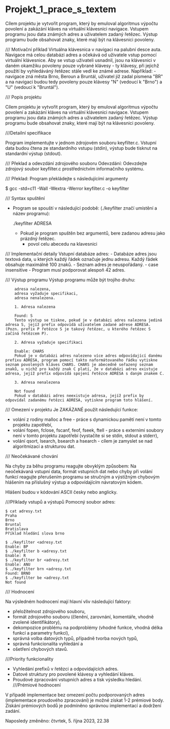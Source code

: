 # Projekt_1_prace_s_textem
  Cílem projektu je vytvořit program, který by emuloval algoritmus výpočtu povolení a zakázání kláves na virtuální klávesnici navigace. Vstupem programu jsou data známých adres a uživatelem zadaný řetězec. Výstup programu bude obsahovat znaky, které mají být na klávesnici povoleny.

/// Motivační příklad
  Virtuálna klávesnica v navigaci na palubní desce auta. 
  Navigace má celou databázi adres a očekává od uživatele vstup pomocí virtuální klávesnice.
  Aby se vstup uživateli usnadnil, jsou na klávesnici v daném okamžiku povoleny pouze vybrané klávesy - ty klávesy, při jejichž použití by vyhledáváný řetězec stále vedl ke známé adrese. Například:
    - navigace zná města Brno, Beroun a Bruntál, uživatel již zadal písmena "BR" a na navigaci budou tedy povoleny pouze klávesy "N" (vedoucí k "Brno") a "U" (vedoucí k "Bruntál").

/// Popis projektu

  Cílem projektu je vytvořit program, který by emuloval algoritmus výpočtu povolení a zakázání kláves na virtuální klávesnici navigace. Vstupem programu jsou data známých adres a uživatelem zadaný řetězec. Výstup programu bude obsahovat znaky, které mají být na klávesnici povoleny.

///Detailní specifikace

  Program implementujte v jednom zdrojovém souboru keyfilter.c. Vstupní data budou čtena ze standardního vstupu (stdin), výstup bude tisknut na standardní výstup (stdout).

/// Překlad a odevzdání zdrojového souboru
  Odevzdání: Odevzdejte zdrojový soubor keyfilter.c prostřednictvím informačního systému.

/// Překlad: Program překládejte s následujícími argumenty

$ gcc -std=c11 -Wall -Wextra -Werror keyfilter.c -o keyfilter

/// Syntax spuštění
  * Program se spouští v následující podobě: (./keyfilter značí umístění a název programu):

    ./keyfilter ADRESA
      * Pokud je program spuštěn bez argumentů, bere zadanou adresu jako prázdný řetězec.
        - povol celu abecedu na klavesnici

/// Implementační detaily
  Vstupní databáze adres:
    - Databáze adres jsou textová data, u kterých každý řádek označuje jednu adresu. Každý řádek obsahuje maximálně 100 znaků. 
    - Seznam adres je neuspořádaný. 
    - case insensitive 
    - Program musí podporovat alespoň 42 adres.

/// Výstup programu
  Výstup programu může být trojího druhu:

        adresa nalezena,
        adresa vyžaduje specifikaci,
        adresa nenalezena.
        
        1. Adresa nalezena
        
        Found: S
        Tento výstup se tiskne, pokud je v databázi adres nalezena jediná adresa S, jejíž prefix odpovídá uživatelem zadané adrese ADRESA. (Pozn. prefix P řetězce S je takový řetězec, u kterého řetězec S začíná řetězcem P).
        
        2. Adresa vyžaduje specifikaci
        
        Enable: CHARS
        Pokud je v databázi adres nalezeno více adres odpovídající danému prefixu ADRESA, program pomocí takto naformátovaného řádku vytiskne seznam povolených kláves CHARS. CHARS je abecedně seřazený seznam znaků, u nichž pro každý znak C platí, že v databázi adres existuje adresa, jejíž prefix odpovídá spojení řetězce ADRESA s daným znakem C.
        
        3. Adresa nenalezena
        
        Not found
        Pokud v databázi adres neexistuje adresa, jejíž prefix by odpovídal zadanému řetězci ADRESA, vytiskne program toto hlášení.

/// Omezení v projektu
Je ZAKÁZANÉ použít následující funkce:

  * volání z rodiny malloc a free - práce s dynamickou pamětí není v tomto projektu zapotřebí,
  * volání fopen, fclose, fscanf, feof, fseek, ftell - práce s externími soubory není v tomto projektu zapotřebí (vystačíte si se stdin, stdout a stderr),
  * volání qsort, lsearch, bsearch a hsearch - cílem je zamyslet se nad algoritmizací a strukturou dat.

/// Neočekávané chování

Na chyby za běhu programu reagujte obvyklým způsobem: Na neočekávaná vstupní data, formát vstupních dat nebo chyby při volání funkcí reagujte přerušením programu se stručným a výstižným chybovým hlášením na příslušný výstup a odpovídajícím návratovým kódem. 

Hlášení budou v kódování ASCII česky nebo anglicky.

///Příklady vstupů a výstupů
Pomocný soubor adres:

    $ cat adresy.txt
    Praha
    Brno
    Bruntal
    Bratislava
    Příklad hledání slova brno
    
    $ ./keyfilter <adresy.txt
    Enable: BP
    $ ./keyfilter b <adresy.txt
    Enable: R
    $ ./keyfilter br <adresy.txt
    Enable: ANU
    $ ./keyfilter brn <adresy.txt
    Found: BRNO
    $ ./keyfilter be <adresy.txt
    Not found

/// Hodnocení

Na výsledném hodnocení mají hlavní vliv následující faktory:
  - přeložitelnost zdrojového souboru,
  - formát zdrojového souboru (členění, zarovnání, komentáře, vhodně zvolené identifikátory),
  - dekompozice problému na podproblémy (vhodné funkce, vhodná délka funkcí a parametry funkcí),
  - správná volba datových typů, případně tvorba nových typů,
  - správná funkcionalita vyhledání a
  - ošetření chybových stavů.

///Priority funkcionality

  - Vyhledání prefixů v řetězci a odpovídajících adres.
  - Datové struktury pro povolené klávesy a vyhledání kláves.
  - Proudové zpracování vstupních adres a tisk výsledku hledání.
///Prémiové hodnocení

  V případě implementace bez omezení počtu podporovaných adres (implementace proudového zpracování) je možné získat 1-2 prémiové body. Získání prémiových bodů je podmíněno správnou implementací a dodržení zadání.

Naposledy změněno: čtvrtek, 5. října 2023, 22.38

